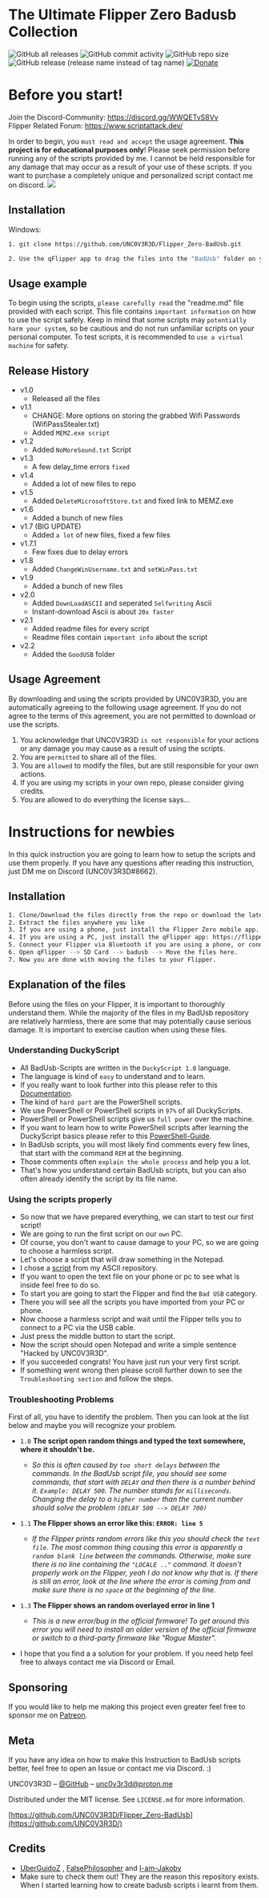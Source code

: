 
# The Ultimate Flipper Zero Badusb Collection

![GitHub all releases](https://img.shields.io/github/downloads/UNC0V3R3D/Flipper_Zero-BadUsb/total?logo=GitHub) ![GitHub commit activity](https://img.shields.io/github/commit-activity/w/UNC0V3R3D/Flipper_Zero-BadUsb) ![GitHub repo size](https://img.shields.io/github/repo-size/UNC0V3R3D/Flipper_Zero-BadUsb) ![GitHub release (release name instead of tag name)](https://img.shields.io/github/v/release/UNC0V3R3D/Flipper_Zero-BadUsb?include_prereleases)
[![Donate](https://img.shields.io/badge/Donate-PayPal-green.svg)](https://www.paypal.com/cgi-bin/webscr?cmd=_donations&business=jo.112.nas@gmail.com&lc=US&no_note=0&item_name=Thank+you+for+suppporting+UNC0V3R3D's+Github+Project.&cn=&curency_code=EUR&bn=PP-DonationsBF:btn_donateCC_LG.gif:NonHosted)


# Before you start!

Join the Discord-Community: https://discord.gg/WWQETvS8Vv <br>
Flipper Related Forum: https://www.scriptattack.dev/

In order to begin, you ``must read and accept`` the usage agreement. **This project is for educational purposes only**! Please seek permission before running any of the scripts provided by me. I cannot be held responsible for any damage that may occur as a result of your use of these scripts.
If you want to purchase a completely unique and personalized script contact me on discord.
![](header.png)
## Installation

Windows:

```sh
1. git clone https://github.com/UNC0V3R3D/Flipper_Zero-BadUsb.git

2. Use the qFlipper app to drag the files into the "BadUsb" folder on your Flipper.
```

## Usage example

To begin using the scripts, ``please carefully read`` the "readme.md" file provided with each script. This file contains ``important information`` on how to use the script safely. Keep in mind that some scripts may ``potentially harm your system``, so be cautious and do not run unfamiliar scripts on your personal computer. To test scripts, it is recommended to ``use a virtual machine`` for safety.

## Release History

* v1.0
    * Released all the files
* v1.1
    * CHANGE: More options on storing the grabbed Wifi Passwords (WifiPassStealer.txt)
    * Added ``MEMZ.exe script``
* v1.2
    * Added ``NoMoreSound.txt`` Script
* v1.3
    * A few delay_time errors ``fixed``
* v1.4
    * Added a lot of new files to repo
* v1.5
    * Added ``DeleteMicrosoftStore.txt`` and fixed link to MEMZ.exe
* v1.6
    * Added a bunch of new files
* v1.7 (BIG UPDATE)
    * Added ``a lot`` of new files, fixed a few files
* v1.7.1 
    * Few fixes due to delay errors
* v1.8 
    * Added ``ChangeWinUsername.txt`` and ``setWinPass.txt``
* v1.9 
    * Added a bunch of new files
* v2.0 
    * Added ``DownLoadASCII`` and seperated ``Selfwriting`` Ascii
    * Instant-download Ascii is about ``20x faster``
* v2.1
    * Added readme files for every script
    * Readme files contain ``important info`` about the script
* v2.2
    * Added the ``GoodUSB`` folder
      
## Usage Agreement

By downloading and using the scripts provided by UNC0V3R3D, you are automatically agreeing to the following usage agreement. If you do not agree to the terms of this agreement, you are not permitted to download or use the scripts.

1. You acknowledge that UNC0V3R3D ``is not responsible`` for your actions or any damage you may cause as a result of using the scripts.
2. You are ``permitted`` to share all of the files.
3. You are ``allowed`` to modify the files, but are still responsible for your own actions.
4. If you are using my scripts in your own repo, please consider giving credits.
5. You are allowed to do everything the license says...

# Instructions for newbies
In this quick instruction you are going to learn how to setup the scripts and use them properly.
If you have any questions after reading this instruction, just DM me on Discord (UNC0V3R3D#8662).

## Installation

``` sh
1. Clone/Download the files directly from the repo or download the latest release.
2. Extract the files anywhere you like
3. If you are using a phone, just install the Flipper Zero mobile app.
4. If you are using a PC, just install the qFlipper app: https://flipperzero.one/update
5. Connect your Flipper via Bluetooth if you are using a phone, or connect it via usb if you are on PC.
6. Open qFlipper --> SD Card --> badusb --> Move the files here.
7. Now you are done with moving the files to your Flipper.
 ```

## Explanation of the files

Before using the files on your Flipper, it is important to thoroughly understand them. While the majority of the files in my BadUsb repository are relatively harmless, there are some that may potentially cause serious damage. It is important to exercise caution when using these files.

<h3> Understanding DuckyScript </h3>

* All BadUsb-Scripts are written in the ``DuckyScript 1.0`` language.
* The language is kind of ``easy`` to understand and to learn.
* If you really want to look further into this please refer to this [Documentation].
* The kind of ``hard part`` are the PowerShell scripts.
* We use PowerShell or PowerShell scripts in ``97%`` of all DuckyScripts.
* PowerShell or PowerShell scripts give us ``full power`` over the machine.
* If you want to learn how to write PowerShell scripts after learning the DuckyScript basics please refer to this [PowerShell-Guide].
* In BadUsb scripts, you will most likely find comments every few lines, that start with the command ``REM`` at the beginning.
* Those comments often ``explain the whole process`` and help you a lot.
* That's how you understand certain BadUsb scripts, but you can also often already identify the script by its file name.

<h3> Using the scripts properly </h3>

* So now that we have prepared everything, we can start to test our first script!
* We are going to run the first script on our ``own`` PC.
* Of course, you don't want to cause damage to your PC, so we are going to choose a harmless script.
* Let's choose a script that will draw something in the Notepad.
* I chose a [script] from my ASCII repository.
* If you want to open the text file on your phone or pc to see what is inside feel free to do so.
* To start you are going to start the Flipper and find the ``Bad USB`` category.
* There you will see all the scripts you have imported from your PC or phone.
* Now choose a harmless script and wait until the Flipper tells you to connect to a PC via the USB cable.
* Just press the middle button to start the script.
* Now the script should open Notepad and write a simple sentence "Hacked by UNC0V3R3D".
* If you succeeded congrats! You have just run your very first script.
* If something went wrong then please scroll further down to see the ``Troubleshooting section`` and follow the steps.

<h3> Troubleshooting Problems </h3>

First of all, you have to identify the problem. Then you can look at the list below and maybe you will recognize your problem.

* ``1.0`` <b> The script open random things and typed the text somewhere, where it shouldn't be. </b>
  * <em> So this is often caused by ``too short delays`` between the commands. In the BadUsb script file, you should see some commands, that start with ``DELAY``
       and then there is a number behind it. ``Example: DELAY 500``. The number stands for ``milliseconds``. Changing the delay to a ``higher number`` than the current number should solve the problem ``(DELAY 500 --> DELAY 700)`` </em>
       
* ``1.1`` <b> The Flipper shows an error like this: ``ERROR: line 5`` </b>
  * <em> If the Flipper prints random errors like this you should check the ``text file``. The most common thing causing this error is apparently a ``random blank line``
  between the commands. Otherwise, make sure there is no line containing the ``"LOCALE .."`` command. It doesn't properly work on the Flipper, yeah I do not know why that is. If there is still an error, look at the line where the error is coming from and make sure there is no ``space`` at the beginning of the line. </em>
  
* ``1.3`` <b> The Flipper shows an random overlayed error in line 1 </b>
  * <em> This is a new error/bug in the official firmware! To get around this error you will need to install an older version of the official firmware or switch to a third-party firmware like "Rogue Master". </em>

* I hope that you find a a solution for your problem. If you need help feel free to always contact me via Discord or Email.

[PowerShell-Guide]: https://www.youtube.com/watch?v=IABNJEl2ZWk
[Documentation]: https://web.archive.org/web/20220816200129/http://github.com/hak5darren/USB-Rubber-Ducky/wiki/Duckyscript
[script]: https://github.com/UNC0V3R3D/Flipper_Zero-BadUsb/blob/main/BadUsb-Collection/ASCII/Selfwriting/SimpleTroll.txt
[qFlipper]: https://flipperzero.one/update
[Patreon]: https://patreon.com/user?u=33918929&utm_medium=clipboard_copy&utm_source=copyLink&utm_campaign=creatorshare_creator&utm_content=join_link

## Sponsoring

If you would like to help me making this project even greater feel free to sponsor me on [Patreon].

## Meta

If you have any idea on how to make this Instruction to BadUsb scripts better, feel free to open an Issue or contact me via Discord. :)

UNC0V3R3D – [@GitHub](https://github.com/UNC0V3R3D) – unc0v3r3d@proton.me

Distributed under the MIT license. See ``LICENSE.md`` for more information. 

[https://github.com/UNC0V3R3D/Flipper_Zero-BadUsb](https://github.com/UNC0V3R3D/)


## Credits

* [UberGuidoZ] , [FalsePhilosopher] and [I-am-Jakoby]
* Make sure to check them out! They are the reason this repository exists. When I started learning how to create badusb scripts i learnt from them.


[release]: https://github.com/UNC0V3R3D/Flipper_Zero-BadUsb/releases
[UberGuidoZ]: https://github.com/UberGuidoZ
[FalsePhilosopher]: https://github.com/FalsePhilosopher
[I-am-Jakoby]: https://github.com/I-Am-Jakoby
